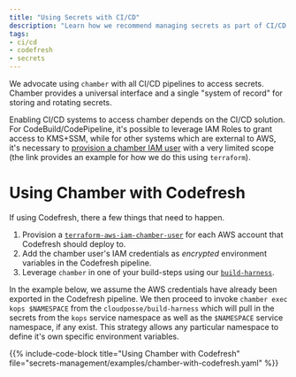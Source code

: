 ```yaml
---
title: "Using Secrets with CI/CD"
description: "Learn how we recommend managing secrets as part of CI/CD pipelines."
tags:
- ci/cd
- codefresh
- secrets
---
```


We advocate using `chamber` with all CI/CD pipelines to access secrets. Chamber provides a universal interface and a single "system of record" for storing and rotating secrets.

Enabling CI/CD systems to access chamber depends on the CI/CD solution. For CodeBuild/CodePipeline, it's possible to leverage IAM Roles to grant access to KMS+SSM, while for other systems which are external to AWS, it's necessary to [provision a chamber IAM user](https://github.com/cloudposse/terraform-aws-iam-chamber-user) with a very limited scope (the link provides an example for how we do this using `terraform`).

# Using Chamber with Codefresh

If using Codefresh, there a few things that need to happen.

1. Provision a [`terraform-aws-iam-chamber-user`](https://github.com/cloudposse/terraform-aws-iam-chamber-user) for each AWS account that Codefresh should deploy to.
2. Add the chamber user's IAM credentials as *encrypted* environment variables in the Codefresh pipeline.
3. Leverage `chamber` in one of your build-steps using our [`build-harness`](https://github.com/cloudposse/build-harness).

In the example below, we assume the AWS credentials have already been exported in the Codefresh pipeline. We then proceed to invoke `chamber exec kops $NAMESPACE` from the `cloudposse/build-harness` which will pull in the secrets from the `kops` service namespace as well as the `$NAMESPACE` service namespace, if any exist. This strategy allows any particular namespace to define it's own specific environment variables.

{{% include-code-block title="Using Chamber with Codefresh" file="secrets-management/examples/chamber-with-codefresh.yaml" %}}
